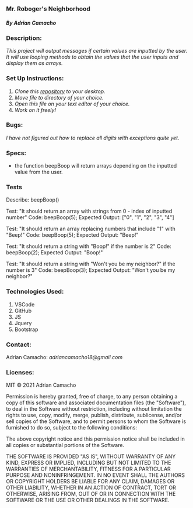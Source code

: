 ### Mr. Roboger's Neighborhood

##### By Adrian Camacho


### Description: 

_This project will output messages if certain values are inputted by the user. It will use looping methods to obtain the values that the user inputs and display them as arrays._

### Set Up Instructions:

1. _Clone this [repository](https://github.com/chonnessey/robogers-neighborhood) to your desktop._
2. _Move file to directory of your choice._
3. _Open this file on your text editor of your choice._
4. _Work on it freely!_

### Bugs:

_I have not figured out how to replace all digits with exceptions quite yet._


### Specs:

* the function beepBoop will return arrays depending on the inputted value from the user.




### Tests
Describe: beepBoop()

Test: "It should return an array with strings from 0 - index of inputted number"
Code: beepBoop(5);
Expected Output: ["0", "1", "2", "3", "4"]

Test: "It should return an array replacing numbers that include "1" with "Beep!"
Code: beepBoop(5);
Expected Output: "Beep!"

Test: "It should return a string with "Boop!" if the number is 2"
Code: beepBoop(2);
Expected Output: "Boop!"

Test: "It should return a string with "Won't you be my neighbor?" if the number is 3"
Code: beepBoop(3);
Expected Output: "Won't you be my neighbor?"


### Technologies Used:

1. VSCode
2. GitHub
3. JS
4. Jquery
5. Bootstrap

### Contact:

Adrian Camacho: _adriancamacho18@gmail.com_

### Licenses:

MIT &copy; 2021 Adrian Camacho

Permission is hereby granted, free of charge, to any person obtaining a copy of this software and associated documentation files (the "Software"), to deal in the Software without restriction, including without limitation the rights to use, copy, modify, merge, publish, distribute, sublicense, and/or sell copies of the Software, and to permit persons to whom the Software is furnished to do so, subject to the following conditions:

The above copyright notice and this permission notice shall be included in all copies or substantial portions of the Software.

THE SOFTWARE IS PROVIDED "AS IS", WITHOUT WARRANTY OF ANY KIND, EXPRESS OR IMPLIED, INCLUDING BUT NOT LIMITED TO THE WARRANTIES OF MERCHANTABILITY, FITNESS FOR A PARTICULAR PURPOSE AND NONINFRINGEMENT. IN NO EVENT SHALL THE AUTHORS OR COPYRIGHT HOLDERS BE LIABLE FOR ANY CLAIM, DAMAGES OR OTHER LIABILITY, WHETHER IN AN ACTION OF CONTRACT, TORT OR OTHERWISE, ARISING FROM, OUT OF OR IN CONNECTION WITH THE SOFTWARE OR THE USE OR OTHER DEALINGS IN THE SOFTWARE.
